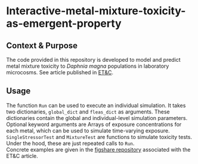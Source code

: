 # Interactive-metal-mixture-toxicity-as-emergent-property

## Context & Purpose

The code provided in this repository is developed to model and predict metal mixture toxicity to *Daphnia magna* populations in laboratory microcosms.
See article published in [ET&C](https://setac.onlinelibrary.wiley.com/doi/full/10.1002/etc.5176). 

## Usage

The function `Run` can be used to execute an individual simulation. It takes two dictionaries,
`global_dict` and `fleas_dict` as arguments. These dictionaries contain the global and individual-level simulation parameters. Optional keyword arguments are Arrays of exposure concentrations for each metal, which can be used to simulate time-varying exposure. <br>
`SingleStressorTest` and `MixtureTest` are functions to simulate toxicity tests. Under the hood, these are just repeated calls to `Run`. <br>
Concrete examples are given in the [figshare repository](https://figshare.com/articles/journal_contribution/Interactive_metal_mixture_toxicity_to_D_magna_populations/14161283) associated with the ET&C article.
